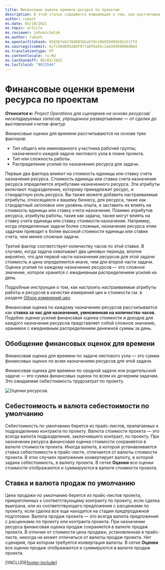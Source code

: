 ```yaml
---
title: Финансовые оценки времени ресурса по проектам
description: В этой статье содержится информация о том, как рассчитываются финансовые оценки времени.
author: rumant
ms.date: 03/19/2021
ms.topic: article
ms.reviewer: johnmichalak
ms.author: rumant
ms.openlocfilehash: 03416feb178d883bba57dc14692049503b151ffd
ms.sourcegitcommit: 6cfc50d89528df977a8f6a55c1ad39d99800d9b4
ms.translationtype: HT
ms.contentlocale: ru-RU
ms.lasthandoff: 06/03/2022
ms.locfileid: "8913544"
---
```

# <a name="financial-estimates-for-resource-time-on-projects"></a>Финансовые оценки времени ресурса по проектам

_**Относится к:** Project Operations для сценариев на основе ресурсов/нескладируемых запасов, упрощенное развертывание — от сделки до выставления счетов-фактур_

Финансовые оценки для времени рассчитываются на основе трех факторов: 

- Тип общего или именованного участника рабочей группы, назначенного каждой задаче листового узла в плане проекта. 
- Тип или сложность работы.
- Распределение усилий по назначению ресурса для задачи. 

Первые два фактора влияют на стоимость единицы или ставку счета назначения ресурса. Стоимость единицы или ставка счета назначения ресурса определяется атрибутами назначенного ресурса. Эти атрибуты включают подразделение, которому принадлежит ресурс, и стандартную роль ресурса. Вы также можете добавить настраиваемые атрибуты, относящиеся к вашему бизнесу, для ресурса, такие как стандартный заголовок или уровень опыта, и заставить их влиять на стоимость единицы или ставку счета назначения.
Помимо атрибутов ресурса, атрибуты работы, такие как задача, также могут влиять на ставку счета единицы или ставку стоимости назначения. Например, когда определенные задачи более сложные, назначение ресурса этим задачам приводит к более высокой стоимости единицы или ставке счета, чем менее сложные задачи.   

Третий фактор соответствует количеству часов по этой ставке. В случаях, когда задача охватывает два ценовых периода, вполне вероятно, что для первой части назначения ресурсов для этой задачи стоимость и цена определяются иначе, чем для второй части задачи. Оценка усилий по каждому назначению ресурсов — это сложное значение, которое хранится с ежедневным распределением усилий на день.

Подробные инструкции о том, как настроить настраиваемые атрибуты работы и ресурсов в качестве измерений цен и стоимости см. в разделе [Обзор измерений цен](../pricing-costing/pricing-dimensions-overview.md).

Финансовая оценка по каждому назначению ресурсов рассчитывается как **ставка за час для назначения, умноженная на количество часов.**  Подобно оценке усилий финансовая оценка стоимости и доходов для каждого назначения ресурсов представляет собой сложное значение, хранимое с ежедневным распределением денежной суммы за день. 

## <a name="summarizing-financial-estimates-for-time"></a>Обобщение финансовых оценок для времени
Финансовая оценка для времени по задаче листового узла — это сумма финансовых оценок по всем назначениям ресурсов для этой задачи.

Финансовая оценка для времени по сводной задаче или родительской задаче — это сумма финансовых оценок по всем их дочерним задачам. Это ожидаемая себестоимость трудозатрат по проекту. 

![Оценки ресурсов.](./media/navigation12.png)

## <a name="default-cost-price-and-cost-currency"></a>Себестоимость и валюта себестоимости по умолчанию

Себестоимость по умолчанию берется из прайс-листов, прилагаемых к подразделению контракта по проекту. Валюта стоимости проекта — это всегда валюта подразделения, заключившего контракт, по проекту. При назначении ресурса финансовая оценка стоимости сохраняется в валюте стоимости проекта. Иногда валюта, в которой устанавливается ставка себестоимости в прайс-листе, отличается от валюты стоимости проекта. В этих случаях приложение конвертирует валюту, в которой задана себестоимость, в валюту проекта. В сетке **Оценки** все оценки стоимости отображаются и суммируются в валюте стоимости проекта. 

## <a name="default-bill-rate-and-sales-currency"></a>Ставка и валюта продаж по умолчанию

Цена продажи по умолчанию берется из прайс-листов проекта, прикрепленных к соответствующему контракту по проекту, если сделка выиграна, или из соответствующего предложения с расценками по проекту, если сделка все еще находится на стадии предпродажной подготовки. Валюта продаж проекта — это всегда валюта предложения с расценками по проекту или контракта проекта. При назначении ресурса финансовая оценка продаж сохраняется в валюте продаж проекта. В отличие от стоимости цена продажи, установленная в прайс-листе, никогда не может отличаться от валюты продаж проекта. Нет сценария, при котором требуется конвертация валюты. В сетке **Оценки** все оценки продаж отображаются и суммируются в валюте продаж проекта. 

[!INCLUDE[footer-include](../includes/footer-banner.md)]
